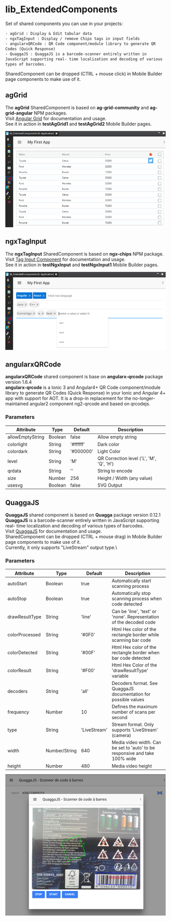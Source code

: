 # lib_ExtendedComponents

Set of shared components you can use in your projects:
    
    - agGrid : Display & Edit tabular data
    - ngxTagInput : Display / remove Chips tags in input fields
    - angularxQRCode : QR Code component/module library to generate QR Codes (Quick Response)
    - QuaggaJS : QuaggaJS is a barcode-scanner entirely written in JavaScript supporting real- time localization and decoding of various types of barcodes.

SharedComponent can be dropped (CTRL + mouse click) in Mobile Builder page components to make use of it.

## agGrid

The **agGrid** SharedComponent is based on **ag-grid-community** and **ag-grid-angular** NPM packages.\
Visit [Angular Grid](https://www.ag-grid.com/angular-grid/) for documentation and usage.\
See it in action in **testAgGrid1** and **testAgGrid2** Mobile Builder pages.

![agGrid screenshot 1](./doc/images/ConvertigoStudio_agGrid.png)

## ngxTagInput

The **ngxTagInput** SharedComponent is based on **ngx-chips** NPM package.\
Visit [Tag Input Component](https://github.com/Gbuomprisco/ngx-chips/#readme) for documentation and usage.\
See it in action in **testNgxInput** and **testNgxInput1** Mobile Builder pages.

![ngxTagInput screenshot 1](./doc/images/ConvertigoStudio_ngxTagInput.png)

## angularxQRCode

**angularxQRCode** shared component is base on **angularx-qrcode** package version 1.6.4\
**angularx-qrcode** is a Ionic 3 and Angular4+ QR Code component/module library to generate QR Codes (Quick Response) in your Ionic and Angular 4+ app with support for AOT. It is a drop-in replacement for the no-longer-maintained angular2 component ng2-qrcode and based on qrcodejs.

### Parameters

| Attribute        | Type           | Default | Description  |
| ------------- |-------------| -----|------------|
| allowEmptyString      | Boolean | false     | Allow empty string |
| colorlight      | String | '#ffffff'     | Dark color |
| colordark      | String | '#000000'     | Light Color |
| level | String | 'M'    | QR Correction level ('L', 'M', 'Q', 'H') |
| qrdata      | String | '' | String to encode |
| size      | Number | 256     | Height / Width (any value) |
| usesvg      | Boolean | false     | SVG Output |

## QuaggaJS

**QuaggaJS** shared component is based on **Quagga** package version 0.12.1
**QuaggaJS** is a barcode-scanner entirely written in JavaScript supporting real- time localization and decoding of various types of barcodes.\
Visit [QuaggaJS](https://serratus.github.io/quaggaJS/) for documentation and usage.\
SharedComponent can be dropped (CTRL + mouse drag) in Mobile Builder page components to make use of it.\
Currently, it only supports "LiveStream" output type.\

### Parameters

| Attribute        | Type           | Default | Description  |
| ------------- |-------------| -----|------------|
| autoStart      | Boolean | true     | Automatically start scanning process |
| autoStop      | Boolean | true     | Automatically stop scanning process when code detected |
| drawResultType      | String | 'line'     | Can be 'line', 'text' or 'none'. Representation of the decoded code |
| colorProcessed | String | '#0F0'    | Html Hex color of the rectangle border while scanning bar code |
| colorDetected | String | '#00F'    | Html Hex color of the rectangle border when bar code detected |
| colorResult | String | '#F00'    | Html Hex Color of the 'drawResultType' variable |
| decoders      | String | 'all' | Decoders format. See QuaggaJS documentation for possible values |
| frequency      | Number | 10     | Defines the maximum number of scans per second |
| type      | String | 'LiveStream' | Stream format. Only supports 'LiveStream' (camera) |
| width      | Number/String | 640     | Media video width. Can be set to 'auto' to be responsive and take 100% wide |
| height      | Number | 480     | Media video height |

![QuaggaJS screenshot 1](./doc/images/ConvertigoStudio_QuaggaJS_LiveStream.png)